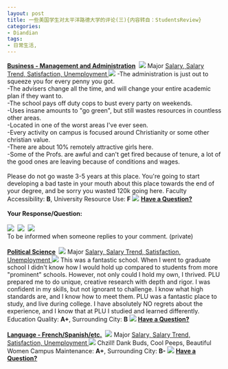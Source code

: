 ```yaml
---
layout: post
title: 一些美国学生对太平洋路德大学的评论(三){内容转自：StudentsReview}
categories:
- Diandian
tags:
- 日常生活, 
---
```

<strong><a href="http://www.studentsreview.com/undergraduate.php3?UID=1457&amp;PID=7&amp;MAJOR_NAME=Business%20-%20Management%20and%20Administration&amp;d_name=Pacific%20Lutheran%20University&amp;d_short=PLU"><u>Business - Management and Administration</u></a></strong>&nbsp;
<a href="http://www.studentsreview.com/WA/PLU_comments.html?page=1&amp;type=&amp;d_school=Pacific%20Lutheran%20University#"><img src="http://m2.img.srcdd.com/farm4/81/6E228FAAA70903F077B8367DD9AA5251_12_12.GIF" /></a> Major
<a href="http://www.studentsreview.com/salary_by_major.php3#7" target="_new"> Salary, </a>
<a href="http://www.studentsreview.com/contact_center.php3?searchpid=7" target="_new"> Salary Trend, </a>
<a href="http://www.studentsreview.com/satisfaction_by_major.php3#7" target="_new"> Satisfaction, </a>
<a href="http://www.studentsreview.com/unemployment_by_major.php3#7" target="_new"> Unemployment </a>
<img src="http://m1.img.srcdd.com/farm5/218/7A30C97D73627101E080998667DF17DA_1_1.GIF" /> -The administration is just out to squeeze you for every penny you got.
<br /> -The advisers change all the time, and will change your entire academic plan if they want to.
<br /> -The school pays off duty cops to bust every party on weekends.
<br /> -Uses insane amounts to &quot;go green&quot;, but still wastes resources in countless other areas.
<br /> -Located in one of the worst areas I've ever seen.
<br /> -Every activity on campus is focused around Christianity or some other christian value.
<br /> -There are about 10% remotely attractive girls here.
<br /> -Some of the Profs. are awful and can't get fired because of tenure, a lot of the good ones are leaving because of conditions and wages.
<br />
<br /> Please do not go waste 3-5 years at this place. You're going to start developing a bad taste in your mouth about this place towards the end of your degree, and be sorry you wasted 120k going here. Faculty Accessibility:
<strong>B</strong>, University Resource Use:
<strong>F</strong>
<img src="http://m1.img.srcdd.com/farm5/218/7A30C97D73627101E080998667DF17DA_1_1.GIF" />
<a href="http://www.studentsreview.com/viewprofile.php3?k=1263512159&amp;u=1457"> </a>
<a href="http://www.studentsreview.com/viewprofile.php3?k=1263512159&amp;u=1457"><strong>Have a Question?<br /> </strong></a>
<strong><br /> Your Response/Question:</strong>
<br />
<br />
<img src="http://m1.img.srcdd.com/farm5/d/2012/0627/10/8604BE5D4753E518EBBAB783760C789B_B500_900_75_75.PNG" />&nbsp;
<img src="http://m1.img.srcdd.com/farm4/d/2012/0627/10/427475AB7F821944D1385ECE00123F62_B500_900_75_75.PNG" />&nbsp;
<img src="http://m1.img.srcdd.com/farm5/d/2012/0627/10/7723799B35B4BB829BA591ACEDA15A76_B500_900_75_75.PNG" />&nbsp;
<br /> To be informed when someone replies to your comment. (private)
<br />
<br />
<strong><a href="http://www.studentsreview.com/undergraduate.php3?UID=1457&amp;PID=58&amp;MAJOR_NAME=Political%20Science&amp;d_name=Pacific%20Lutheran%20University&amp;d_short=PLU"><u>Political Science</u></a></strong>&nbsp;
<a href="http://www.studentsreview.com/WA/PLU_comments.html?page=1&amp;type=&amp;d_school=Pacific%20Lutheran%20University#"><img src="http://m2.img.srcdd.com/farm4/81/6E228FAAA70903F077B8367DD9AA5251_12_12.GIF" /></a> Major
<a href="http://www.studentsreview.com/salary_by_major.php3#58" target="_new"> Salary, </a>
<a href="http://www.studentsreview.com/contact_center.php3?searchpid=58" target="_new"> Salary Trend, </a>
<a href="http://www.studentsreview.com/satisfaction_by_major.php3#58" target="_new"> Satisfaction, </a>
<a href="http://www.studentsreview.com/unemployment_by_major.php3#58" target="_new"> Unemployment </a>
<img src="http://m1.img.srcdd.com/farm5/218/7A30C97D73627101E080998667DF17DA_1_1.GIF" /> This was a fantastic school. When I went to graduate school I didn't know how I would hold up compared to students from more &quot;prominent&quot; schools. However, not only could I hold my own, I thrived. PLU prepared me to do unique, creative research with depth and rigor. I was confident in my skills, but not ignorant to challenge. I know what high standards are, and I know how to meet them. PLU was a fantastic place to study, and live during college. I have absolutely NO regrets about the experience, and I know that at PLU I studied and learned differently. Education Quality:
<strong>A+</strong>, Surrounding City:
<strong>B</strong>
<img src="http://m1.img.srcdd.com/farm5/218/7A30C97D73627101E080998667DF17DA_1_1.GIF" />
<a href="http://www.studentsreview.com/viewprofile.php3?k=1261090187&amp;u=1457"> </a>
<a href="http://www.studentsreview.com/viewprofile.php3?k=1261090187&amp;u=1457"><strong>Have a Question?<br /> </strong></a>
<br />
<strong><a href="http://www.studentsreview.com/undergraduate.php3?UID=1457&amp;PID=22&amp;MAJOR_NAME=d_name=Pacific%20Lutheran%20University&amp;d_short=PLU"><u>Language - French/Spanish/etc.</u></a></strong>&nbsp;
<a href="http://www.studentsreview.com/WA/PLU_comments.html?page=1&amp;type=&amp;d_school=Pacific%20Lutheran%20University#"><img src="http://m2.img.srcdd.com/farm4/81/6E228FAAA70903F077B8367DD9AA5251_12_12.GIF" /></a> Major
<a href="http://www.studentsreview.com/salary_by_major.php3#22" target="_new"> Salary, </a>
<a href="http://www.studentsreview.com/contact_center.php3?searchpid=22" target="_new"> Salary Trend, </a>
<a href="http://www.studentsreview.com/satisfaction_by_major.php3#22" target="_new"> Satisfaction, </a>
<a href="http://www.studentsreview.com/unemployment_by_major.php3#22" target="_new"> Unemployment </a>
<img src="http://m1.img.srcdd.com/farm5/218/7A30C97D73627101E080998667DF17DA_1_1.GIF" /> Chzill! Dank Buds, Cool Peeps, Beautiful Women Campus Maintenance:
<strong>A+</strong>, Surrounding City:
<strong>B-</strong>
<img src="http://m1.img.srcdd.com/farm5/218/7A30C97D73627101E080998667DF17DA_1_1.GIF" />
<a href="http://www.studentsreview.com/viewprofile.php3?k=1224311160&amp;u=1457"> </a>
<a href="http://www.studentsreview.com/viewprofile.php3?k=1224311160&amp;u=1457"><strong>Have a Question?<br /> </strong></a>